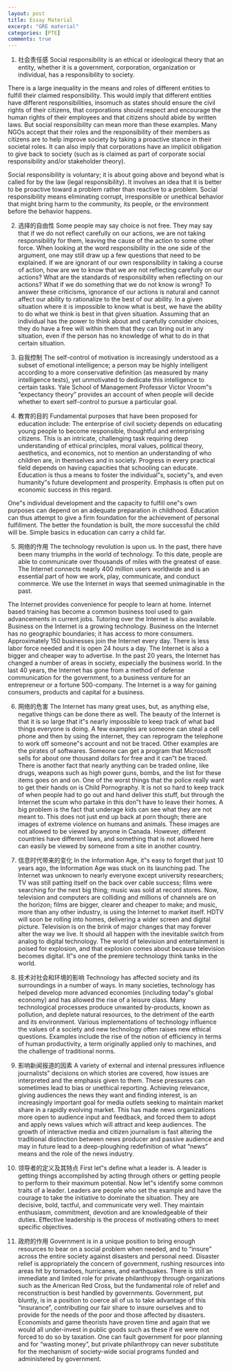 ```yaml
---
layout: post
title: Essay Material
excerpt: "GRE material"
categories: [PTE]
comments: true
---
```


1. 社会责任感
Social responsibility is an ethical or ideological theory that an entity, whether it is a government, corporation, organization or individual, has a responsibility to society.

There is a large inequality in the means and roles of different entities to fulfill their claimed responsibility. This would imply that different entities have different responsibilities, insomuch as states should ensure the civil rights of their citizens, that corporations should respect and encourage the human rights of their employees and that citizens should abide by written laws. But social responsibility can mean more than these examples. Many NGOs accept that their roles and the responsibility of their members as citizens are to help improve society by taking a proactive
stance in their societal roles. It can also imply that corporations have an implicit obligation to give back to society (such as is claimed as part of corporate social responsibility and/or stakeholder theory).

Social responsibility is voluntary; it is about going above and beyond what is called for by the law (legal responsibility). It involves an idea that it is better to be proactive toward a problem rather than reactive to a problem. Social responsibility means eliminating corrupt, irresponsible or unethical behavior that might bring harm to the community, its people, or the environment before the behavior happens.

2. 选择的自由性
Some people may say choice is not free. They may say that if we do not reflect carefully on our actions, we are not taking responsibility for them, leaving the cause of the action to some other force. When looking at the word responsibility in the one side of the argument, one may still draw up a few questions that need to be explained. If we are ignorant of our own responsibility in taking a course of action, how are we to know that we are not reflecting carefully on our actions? What are the standards of responsibility when reflecting on our actions? What if we do something that we do not know is wrong? To answer these criticisms, ignorance of our actions is natural and cannot affect our ability to rationalize to the best of our ability. In a given situation where it is impossible to know what is best, we have the ability to do what we think is best in that given situation. Assuming that an individual has the power to think about and carefully consider choices, they do have a free will within them that they can bring out in any situation, even if the person has no knowledge of what to do in that certain situation.

3. 自我控制
The self-control of motivation is increasingly understood as a subset of emotional intelligence; a person may be highly intelligent according to a more conservative definition (as measured by many intelligence tests), yet unmotivated to dedicate this intelligence to certain tasks. Yale School of Management Professor Victor Vroom‟s “expectancy theory” provides an account of when people will decide whether to exert self-control to pursue a particular goal.

4. 教育的目的
Fundamental purposes that have been proposed for education include:
The enterprise of civil society depends on educating young people to become responsible, thoughtful and enterprising citizens. This is an intricate, challenging task requiring deep understanding of ethical principles, moral values, political theory, aesthetics, and economics, not to mention an understanding of who children are, in themselves and in society.
Progress in every practical field depends on having capacities that schooling can educate. Education is thus a means to foster the individual‟s, society‟s, and even humanity‟s future development and prosperity. Emphasis is often put on economic success in this regard.

One‟s individual development and the capacity to fulfill one‟s own purposes can depend on an adequate preparation in childhood. Education can thus attempt to give a firm foundation for the achievement of personal fulfillment. The better the foundation is built, the more successful the child will be. Simple basics in education can carry a child far.

5. 网络的作用
The technology revolution is upon us. In the past, there have been many triumphs in the world of technology. To this date, people are able to communicate over thousands of miles with the greatest of ease. The Internet connects nearly 400 million users worldwide and is an essential part of how we work, play, communicate, and conduct commerce. We use the Internet in ways that seemed unimaginable in the past.

The Internet provides convenience for people to learn at home. Internet based training has become a common business tool used to gain advancements in current jobs. Tutoring over the Internet is also available. Business on the Internet is a growing technology. Business on the Internet has no geographic boundaries; it has access to more consumers. Approximately 150 businesses join the Internet every day. There is less labor force needed and it is open 24 hours a day. The Internet is also a bigger and cheaper way to advertise. In the past 20 years, the Internet has changed a number of areas in society, especially the business world. In the last 40 years, the Internet has gone from a method of defense communication for the government, to a business venture for an entrepreneur or a fortune 500-company. The Internet is a way for gaining consumers, products and capital for a business.

6. 网络的危害
The Internet has many great uses, but, as anything else, negative things can be done there as well. The beauty of the Internet is that it is so large that it‟s nearly impossible to keep track of what bad things everyone is doing. A few examples are someone can steal a cell phone and then by using the internet, they can reprogram the telephone to work off someone‟s account and not be traced. Other examples are the pirates of softwares. Someone can get a program that Microsoft sells for about one thousand dollars for free and it can‟t be traced. There is another fact that nearly anything can be traded online, like drugs, weapons such as high power guns, bombs, and the list for these items goes on and on. One of the worst things that the police really want to get their hands on is Child Pornography. It is not so hard to keep track of when people had to go out and hand deliver this stuff, but through the Internet the scum who partake in this don‟t have to leave their homes. A big problem is the fact that underage kids can see what they are not meant to. This does not just end up back at porn though; there are images of extreme violence on humans and animals. These images are not allowed to be viewed by anyone in Canada. However, different countries have different laws, and something that is not allowed here can easily be viewed by someone from a site in another country.

7. 信息时代带来的变化
In the Information Age, it‟s easy to forget that just 10 years ago, the Information Age was stuck on its launching pad. The Internet was unknown to nearly everyone except university researchers; TV was still patting itself on the back over cable success; films were searching for the next big thing; music was sold at record stores. Now, television and computers are colliding and millions of channels are on the horizon; films are bigger, clearer and cheaper to make; and music, more than any other industry, is using the Internet to market itself. HDTV will soon be rolling into homes, delivering a wider screen and digital picture. Television is on the brink of major changes that may forever alter the way we live. It should all happen with the inevitable switch from analog to digital technology. The world of television and entertainment is poised for explosion, and that explosion comes about because television becomes digital. It‟s one of the premiere technology think tanks in the world.

8. 技术对社会和环境的影响
Technology has affected society and its surroundings in a number of ways. In many societies, technology has helped develop more advanced economies (including today‟s global economy) and has allowed the rise of a leisure class. Many technological processes produce unwanted by-products, known as pollution, and deplete natural resources, to the detriment of the earth and its environment. Various implementations of technology influence the values of a society and new technology often raises new ethical questions. Examples include the rise of the notion of efficiency in terms of human productivity, a term originally applied only to machines, and the challenge of traditional norms.

9. 影响新闻报道的因素
A variety of external and internal pressures influence journalists‟ decisions on which stories are covered, how issues are interpreted and the emphasis given to them. These pressures can sometimes lead to bias or unethical reporting. Achieving relevance, giving audiences the news they want and finding interest, is an increasingly important goal for media outlets seeking to maintain market share in a rapidly evolving market. This has made news organizations more open to audience input and feedback, and forced them to adopt and apply news values which will attract and keep audiences. The growth of interactive media and citizen journalism is fast altering the traditional distinction between news producer and passive audience and may in future lead to a deep-ploughing redefinition of what “news” means and the role of the news industry.

10. 领导者的定义及其特点
First let‟s define what a leader is. A leader is getting things accomplished by acting through others or getting people to perform to their maximum potential.
Now let‟s identify some common traits of a leader. Leaders are people who set the example and have the courage to take the initiative to dominate the situation. They are decisive, bold, tactful, and communicate very well. They maintain enthusiasm, commitment, devotion and are knowledgeable of their duties. Effective leadership is the process of motivating others to meet specific objectives.

11. 政府的作用
Government is in a unique position to bring enough resources to bear on a social problem when needed, and to “insure” across the entire society against disasters and personal need. Disaster relief is appropriately the concern of government, rushing resources into areas hit by tornadoes, hurricanes, and earthquakes. There is still an immediate and limited role for private philanthropy through organizations such as the American Red Cross, but the fundamental role of relief and reconstruction is best handled by governments. Government, put bluntly, is in a position to coerce all of us to take advantage of this “insurance”, contributing our fair share to insure ourselves and to provide for the needs of the poor and those affected by disasters. Economists and game theorists have proven time and again that we would all under-invest in public goods such as these if we were not forced to do so by taxation. One can fault government for poor planning and for “wasting money”, but private philanthropy can never substitute for the mechanism of society-wide social programs funded and administered by government.
